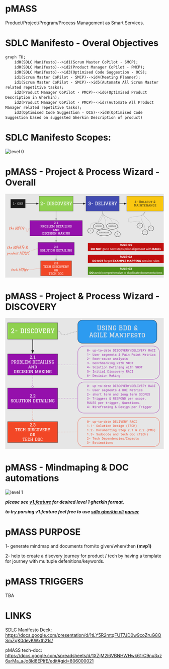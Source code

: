 # pMASS
Product/Project/Program/Process Management as Smart Services.

# SDLC Manifesto - Overal Objectives
```mermaid
graph TD;
    id0(SDLC Manifesto)-->id1(Scrum Master CoPilot - SMCP);
    id0(SDLC Manifesto)-->id2(Product Manager CoPilot - PMCP);
    id0(SDLC Manifesto)-->id3(Optimised Code Suggestion - OCS);
    id1(Scrum Master CoPilot - SMCP)-->id4(Meeting Planner);
    id1(Scrum Master CoPilot - SMCP)-->id5(Automate All Scrum Master related repetitive tasks);
    id2(Product Manager CoPilot - PMCP)-->id6(Optimised Product Description in Gherkin);
    id2(Product Manager CoPilot - PMCP)-->id7(Automate All Product Manager related repetitive tasks);
    id3(Optimised Code Suggestion - OCS)-->id8(Optimised Code Suggestion based on suggested Gherkin Description of product)
```

# SDLC Manifesto Scopes:
![level 0](https://github.com/sdlcmanifesto/sMASS/blob/main/sdlc-overall-scopes.PNG?raw=true)

# pMASS - Project & Process Wizard - Overall
![level 0](https://github.com/sdlcmanfiesto/SMaS/blob/main/level-1.png?raw=true)

# pMASS - Project & Process Wizard - DISCOVERY
![level 1](https://github.com/sdlcmanfiesto/SMaS/blob/main/level-2.png?raw=true)

# pMASS - Mindmaping & DOC automations
![level 1](https://github.com/sdlcmanifesto/pMASS/blob/main/pmass-template.PNG?raw=true)

***please see [v1.feature](https://raw.githubusercontent.com/sdlcmanfiesto/PMaS/main/v1.feature) for desired level 1 gherkin format.***

***to try parsing v1.feature feel free to use [sdlc gherkin cli parser](https://github.com/rouzikrm/gherkin-python)***


# pMASS PURPOSE

1- generate mindmap and documents from/to given/when/then **(mvp1)**

2- help to create a disovery journey for product / tech by having a template for journey with multuple defenitions/keywords.

# pMASS TRIGGERS

TBA

# LINKS
SDLC Manifesto Deck:
https://docs.google.com/presentation/d/1tLY5R2mtqFUT7JD0w9coZruG8QSmZgK0devKWxth21s/

pMASS tech-doc:
https://docs.google.com/spreadsheets/d/1XZjM2l6VBNHWHwk61rC9nu3xz6arMa_aJo8ld8EPlfE/edit#gid=806000021
